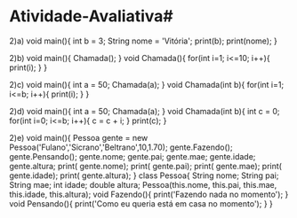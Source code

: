 # Atividade-Avaliativa# 
2)a)
void main(){
int b = 3;
String nome = 'Vitória';
print(b);
print(nome);
}

2)b)
void main(){
Chamada();
}
void Chamada(){
  for(int i=1; i<=10; i++){
    print(i);
  }
}

2)c)
void main(){
 int a = 50;
Chamada(a);
}
void Chamada(int b){
  for(int i=1; i<=b; i++){
    print(i);
  }
}

2)d)
void main(){
 int a = 50;
Chamada(a);
}
void Chamada(int b){
   int c = 0;
  for(int i=0; i<=b; i++){
    c = c + i;
  }
  print(c);
}

2)e)
void main(){
Pessoa gente = new Pessoa('Fulano','Sicrano','Beltrano',10,1.70);
  gente.Fazendo();
  gente.Pensando();
  gente.nome;
  gente.pai;
  gente.mae;
  gente.idade;
  gente.altura;
  print( gente.nome);
  print( gente.pai);
  print( gente.mae);
  print( gente.idade);
  print( gente.altura);
}
class Pessoa{
  String nome;
  String pai;
  String mae;
  int idade;
  double altura;
  Pessoa(this.nome, this.pai, this.mae, this.idade, this.altura);
  void Fazendo(){
    print('Fazendo nada no  momento');
  }
  void Pensando(){
    print('Como eu queria está em casa no momento');
  }
}

